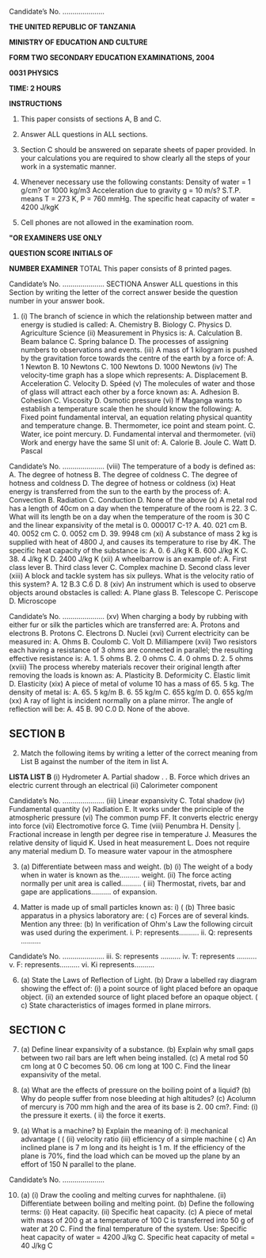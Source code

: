 Candidate’s No. .....................

**THE UNITED REPUBLIC OF TANZANIA**

**MINISTRY OF EDUCATION AND CULTURE**

**FORM TWO SECONDARY EDUCATION EXAMINATIONS, 2004**

**0031 PHYSICS**

**TIME: 2 HOURS**

**INSTRUCTIONS**

1. This paper consists of sections A, B and C.

2. Answer ALL questions in ALL sections.

3. Section C should be answered on separate sheets of paper provided. In your calculations you are required to show clearly all the steps of your work in a systematic manner.

4. Whenever necessary use the following constants: Density of water = 1 g/cm? or
1000 kg/m3
Acceleration due to gravity g = 10 m/s?
S.T.P. means T = 273 K, P = 760 mmHg.
The specific heat capacity of water = 4200 J/kgK

5. Cell phones are not allowed in the examination room.

**"OR EXAMINERS USE ONLY**

**QUESTION SCORE INITIALS OF**

**NUMBER EXAMINER**
TOTAL
This paper consists of 8 printed pages.

Candidate’s No. .....................
SECTIONA
Answer ALL questions in this Section by writing the letter of the correct answer beside the question number in your answer book.

1. (i) The branch of science in which the relationship between matter and energy is studied is called:
A. Chemistry
B. Biology
C. Physics
D. Agriculture Science
(ii) Measurement in Physics is:
A. Calculation
B. Beam balance
C. Spring balance
D. The processes of assigning numbers to observations and events.
(iii) A mass of 1 kilogram is pushed by the gravitation force towards the centre of the earth by a force of:
A. 1 Newton
B. 10 Newtons
C. 100 Newtons
D. 1000 Newtons
(iv) The velocity-time graph has a slope which represents:
A. Displacement
B. Acceleration
C. Velocity
D. Spéed
(v) The molecules of water and those of glass will attract each other by a force known as:
A. Adhesion
B. Cohesion
C. Viscosity
D. Osmotic pressure
(vi) lf Maganga wants to establish a temperature scale then he should know the following:
A. Fixed point fundamental interval, an equation relating physical quantity and temperature change.
B. Thermometer, ice point and steam point.
C. Water, ice point mercury.
D. Fundamental interval and thermometer.
(vii) Work and energy have the same SI unit of:
A. Calorie
B. Joule
C. Watt
D. Pascal

Candidate’s No. .....................
(viii) The temperature of a body is defined as:
A. The degree of hotness
B. The degree of coldness
C. The degree of hotness and coldness
D. The degree of hotness or coldness
(ix) Heat energy is transferred from the sun to the earth by the process of:
A. Convection
B. Radiation
C. Conduction
D. None of the above
(x) A metal rod has a length of 40cm on a day when the temperature of the room is 22. 3 C. What will its length be on a day when the temperature of the room is 30 C and the linear expansivity of the metal is 0. 000017 C-1?
A. 40. 021 cm
B. 40. 0052 cm
C. 0. 0052 cm
D. 39. 9948 cm
(xi) A substance of mass 2 kg is supplied with heat of 4800 J, and causes its temperature to rise by 4K. The specific heat capacity of the substance is:
A. 0. 6 J/kg K
B. 600 J/kg K
C. 38. 4 J/kg K
D. 2400 J/kg K
(xii) A wheelbarrow is an example of:
A. First class lever
B. Third class lever
C. Complex machine
D. Second class lever
(xiii) A block and tackle system has six pulleys. What is the velocity ratio of this system?
A. 12
B.3
C.6
D. 8
(xiv) An instrument which is used to observe objects around obstacles is called:
A. Plane glass
B. Telescope
C. Periscope
D. Microscope

Candidate’s No. .....................
(xv) When charging a body by rubbing with either fur or silk the particles which are transferred are:
A. Protons and electrons
B. Protons
C. Electrons
D. Nuclei
(xvi) Current electricity can be measured in:
A. Ohms
B. Coulomb
C. Volt
D. Milliampere
(xvii) Two resistors each having a resistance of 3 ohms are connected in parallel; the resulting effective resistance is:
A. 1. 5 ohms
B. 2. 0 ohms
C. 4. 0 ohms
D. 2. 5 ohms
(xviii) The process whereby materials recover their original length after removing the loads is known as:
A. Plasticity
B. Deformicity
C. Elastic limit
D. Elasticity
(xix) A piece of metal of volume 10 has a mass of 65. 5 kg. The density of metal is:
A. 65. 5 kg/m
B. 6. 55 kg/m
C. 655 kg/m
D. 0. 655 kg/m
(xx) A ray of light is incident normally on a plane mirror. The angle of reflection will be:
A. 45
B. 90
C.0
D. None of the above.

## SECTION B

2. Match the following items by writing a letter of the correct meaning from List B against the number of the item in list A.

**LISTA LIST B**
(i) Hydrometer A. Partial shadow
. . B. Force which drives an electric current through an electrical
(ii) Calorimeter component

Candidate’s No. .....................
(iii) Linear expansivity C. Total shadow
(iv) Fundamental quantity
(v) Radiation E. It works under the principle of the atmospheric pressure
(vi) The common pump FF. It converts electric energy into force
(vii) Electromotive force G. Time
(viii) Penumbra H. Density
|. Fractional increase in length per degree rise in temperature
J. Measures the relative density of liquid
K. Used in heat measurement
L. Does not require any material medium
D. To measure water vapour in the atmosphere

3. (a) Differentiate between mass and weight.
(b) (i) The weight of a body when in water is known as the.......... weight.
(ii) The force acting normally per unit area is called..........
(
iii) Thermostat, rivets, bar and gape are applications.......... of expansion.

4. Matter is made up of small particles known as:
i)
(
(b) Three basic apparatus in a physics laboratory are:
(
c) Forces are of several kinds. Mention any three:
(b) In verification of Ohm's Law the following circuit was used during the experiment.
i. P: represents..........
ii. Q: represents ..........

Candidate’s No. .....................
iii. S: represents ..........
iv. T: represents ..........
v. F: represents..........
vi. Ki represents..........

6. (a) State the Laws of Reflection of Light.
(b) Draw a labelled ray diagram showing the effect of:
(i) a point source of light placed before an opaque object.
(ii) an extended source of light placed before an opaque object.
(
c) State characteristics of images formed in plane mirrors.

## SECTION C

7. (a) Define linear expansivity of a substance.
(b) Explain why small gaps between two rail bars are left when being installed.
(c) A metal rod 50 cm long at 0 C becomes 50. 06 cm long at 100 C. Find the linear expansivity of the metal.

8. (a) What are the effects of pressure on the boiling point of a liquid?
(b) Why do people suffer from nose bleeding at high altitudes?
(c) Acolumn of mercury is 700 mm high and the area of its base is 2. 00 cm?. Find:
(i) the pressure it exerts.
(
ii) the force it exerts.

9. (a) What is a machine?
b) Explain the meaning of:
i) mechanical advantage
(
(
(ii) velocity ratio
(iii) efficiency of a simple machine
(
c) An inclined plane is 7 m long and its height is 1 m. If the efficiency of the plane is 70%, find the load which can be moved up the plane by an effort of 150 N parallel to the plane.

Candidate’s No. .....................

10. (a) (i) Draw the cooling and melting curves for naphthalene.
(ii) Differentiate between boiling and melting point.
(b) Define the following terms:
(i) Heat capacity.
(ii) Specific heat capacity.
(c) A piece of metal with mass of 200 g at a temperature of 100 C is transferred into 50 g of water at 20 C. Find the final temperature of the system.
Use: Specific heat capacity of water = 4200 J/kg C.
Specific heat capacity of metal = 40 J/kg C